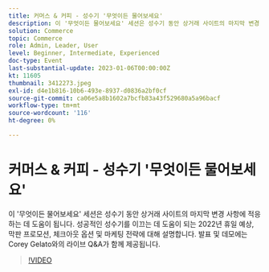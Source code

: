 ```yaml
---
title: 커머스 & 커피 - 성수기 '무엇이든 물어보세요'
description: 이 '무엇이든 물어보세요' 세션은 성수기 동안 상거래 사이트의 마지막 변경 사항에 적응하는 데 도움이 됩니다. 성공적인 성수기를 이끄는 데 도움이 되는 2022년 휴일 예상, 막판 프로모션, 체크아웃 옵션 및 마케팅 전략에 대해 설명합니다. 발표 및 데모에는 Corey Gelato와의 라이브 Q&A가 함께 제공됩니다.
solution: Commerce
topic: Commerce
role: Admin, Leader, User
level: Beginner, Intermediate, Experienced
doc-type: Event
last-substantial-update: 2023-01-06T00:00:00Z
kt: 11605
thumbnail: 3412273.jpeg
exl-id: d4e1b816-10b6-493e-8937-d0836a2bf0cf
source-git-commit: ca06e5a8b1602a7bcfb83a43f529680a5a96bacf
workflow-type: tm+mt
source-wordcount: '116'
ht-degree: 0%

---
```


# 커머스 &amp; 커피 - 성수기 &#39;무엇이든 물어보세요&#39;

이 &#39;무엇이든 물어보세요&#39; 세션은 성수기 동안 상거래 사이트의 마지막 변경 사항에 적응하는 데 도움이 됩니다. 성공적인 성수기를 이끄는 데 도움이 되는 2022년 휴일 예상, 막판 프로모션, 체크아웃 옵션 및 마케팅 전략에 대해 설명합니다. 발표 및 데모에는 Corey Gelato와의 라이브 Q&amp;A가 함께 제공됩니다.

>[!VIDEO](https://video.tv.adobe.com/v/3412273/?quality=12&learn=on)
